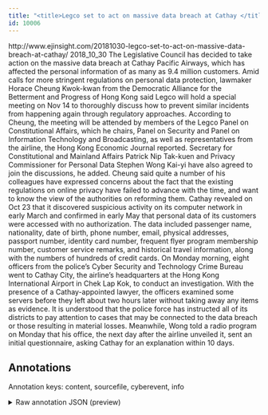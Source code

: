 ```yaml
---
title: "<title>Legco set to act on massive data breach at Cathay </title>"
id: 10006
---
```


<title>Legco set to act on massive data breach at Cathay </title>
<source> http://www.ejinsight.com/20181030-legco-set-to-act-on-massive-data-breach-at-cathay/ </source>
<date> 2018_10_30 </date>
<text>
The Legislative Council has decided to take action on the massive data breach at Cathay Pacific Airways, which has affected the personal information of as many as 9.4 million customers.
Amid calls for more stringent regulations on personal data protection, lawmaker Horace Cheung Kwok-kwan from the Democratic Alliance for the Betterment and Progress of Hong Kong said Legco will hold a special meeting on Nov 14 to thoroughly discuss how to prevent similar incidents from happening again through regulatory approaches.
According to Cheung, the meeting will be attended by members of the Legco Panel on Constitutional Affairs, which he chairs, Panel on Security and Panel on Information Technology and Broadcasting, as well as representatives from the airline, the Hong Kong Economic Journal reported.
Secretary for Constitutional and Mainland Affairs Patrick Nip Tak-kuen and Privacy Commissioner for Personal Data Stephen Wong Kai-yi have also agreed to join the discussions, he added.
Cheung said quite a number of his colleagues have expressed concerns about the fact that the existing regulations on online privacy have failed to advance with the time, and want to know the view of the authorities on reforming them.
Cathay revealed on Oct 23 that it discovered suspicious activity on its computer network in early March and confirmed in early May that personal data of its customers were accessed with no authorization.
The data included passenger name, nationality, date of birth, phone number, email, physical addresses, passport number, identity card number, frequent flyer program membership number, customer service remarks, and historical travel information, along with the numbers of hundreds of credit cards.
On Monday morning, eight officers from the police’s Cyber Security and Technology Crime Bureau went to Cathay City, the airline’s headquarters at the Hong Kong International Airport in Chek Lap Kok, to conduct an investigation.
With the presence of a Cathay-appointed lawyer, the officers examined some servers before they left about two hours later without taking away any items as evidence.
It is understood that the police force has instructed all of its districts to pay attention to cases that may be connected to the data breach or those resulting in material losses.
Meanwhile, Wong told a radio program on Monday that his office, the next day after the airline unveiled it, sent an initial questionnaire, asking Cathay for an explanation within 10 days.
</text>



## Annotations

Annotation keys: content, sourcefile, cyberevent, info

<details>
<summary>Raw annotation JSON (preview)</summary>

```json
{
  "content": "The Legislative Council has decided to take action on the massive data breach at Cathay Pacific Airways, which has affected the personal information of as many as 9.4 million customers. Amid calls for more stringent regulations on personal data protection, lawmaker Horace Cheung Kwok-kwan from the Democratic Alliance for the Betterment and Progress of Hong Kong said Legco will hold a special meeting on Nov 14 to thoroughly discuss how to prevent similar incidents from happening again through regulatory approaches. According to Cheung, the meeting will be attended by members of the Legco Panel on Constitutional Affairs, which he chairs, Panel on Security and Panel on Information Technology and Broadcasting, as well as representatives from the airline, the Hong Kong Economic Journal reported. Secretary for Constitutional and Mainland Affairs Patrick Nip Tak-kuen and Privacy Commissioner for Personal Data Stephen Wong Kai-yi have also agreed to join the discussions, he added. Cheung said quite a number of his colleagues have expressed concerns about the fact that the existing regulations on online privacy have failed to advance with the time, and want to know the view of the authorities on reforming them. Cathay revealed on Oct 23 that it discovered suspicious activity on its computer network in early March and confirmed in early May that personal data of its customers were accessed with no authorization. The data included passenger name, nationality, date of birth, phone number, email, physical addresses, passport number, identity card number, frequent flyer program membership number, customer service remarks, and historical travel information, along with the numbers of hundreds of credit cards. On Monday morning, eight officers from the police\u2019s Cyber Security and Technology Crime Bureau went to Cathay City, the airline\u2019s headquarters at the Hong Kong International Airport in Chek Lap Kok, to conduct an investigation. With the presence of a Cathay-appointed lawyer, the officers examined some servers before they left about two hours later without taking away any items as evidence. It is understood that the police force has instructed all of its districts to pay attention to cases that may be connected to the data breach or those resulting in material losses. Meanwhile, Wong told a radio program on Monday that his office, the next day after the airline unveiled it, sent an initial questionnaire, asking Cathay for an explanation within 10 days.",
  "sourcefile": "10006.txt",
  "cyberevent": {
    "hopper": [
      {
        "index": 0,
        "relation": "Same",
        "events": [
          {
            "index": "E1",
            "type": "Attack",
            "realis": "Actual",
            "nugget": {
              "startOffset": 66,
              "index": "T1",
              "endOffset": 77,
              "text": "data breach"
            },
            "argument": [
              {
                "index": "T3",
                "text": "the personal information",
                "endOffset": 148,
                "role": {
                  "type": "Compromised-Data"
                },
                "startOffset": 124,
                "type": "PII"
              },
              {
                "index": "T4",
                "text": "customers",
                "endOffset": 184,
                "role": {
                  "type": "Victim"
                },
                "startOffset": 175,
                "type": "Person"
              },
              {
                "index": "T5",
                "text": "9.4 million",
                "endOffset": 174,
                "role": {
                  "type": "Number-of-Victim"
                },
                "startOffset": 163,
                "type": "Number"
              },
              {
                "index": "T2",
                "external_reference": {
                  "wikidataid": "Q32141"
                },
                "end
```
</details>
